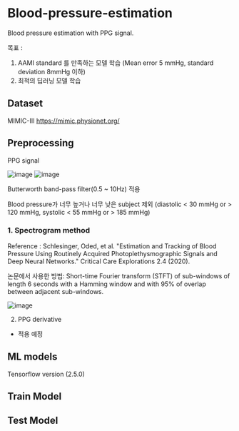# Blood-pressure-estimation
Blood pressure estimation with PPG signal. 

목표 : 
1. AAMI standard 를 만족하는 모델 학습 (Mean error 5 mmHg, standard deviation 8mmHg 이하)
2. 최적의 딥러닝 모델 학습 

## Dataset 

MIMIC-III 
https://mimic.physionet.org/

## Preprocessing 

PPG signal

![image](https://user-images.githubusercontent.com/24654400/120130146-6aa63c80-c200-11eb-8b4b-2547eb26baec.png)
![image](https://user-images.githubusercontent.com/24654400/120130165-74c83b00-c200-11eb-93cb-27c742e5d434.png)

Butterworth band-pass filter(0.5 ~ 10Hz) 적용 

Blood pressure가 너무 높거나 너무 낮은 subject 제외 (diastolic < 30 mmHg or > 120 mmHg, systolic < 55 mmHg or > 185 mmHg)

### 1. Spectrogram method
Reference : Schlesinger, Oded, et al. "Estimation and Tracking of Blood Pressure Using Routinely Acquired Photoplethysmographic Signals and Deep Neural Networks." Critical Care Explorations 2.4 (2020).

논문에서 사용한 방법: 
Short-time Fourier transform (STFT) of sub-windows of length 6 seconds with a Hamming window and with 95% of overlap between adjacent sub-windows.


![image](https://user-images.githubusercontent.com/24654400/120131020-7135b380-c202-11eb-9bf9-d81066fc04a5.png)

2. PPG derivative
* 적용 예정 

## ML models

Tensorflow version (2.5.0)

## Train Model

## Test Model


